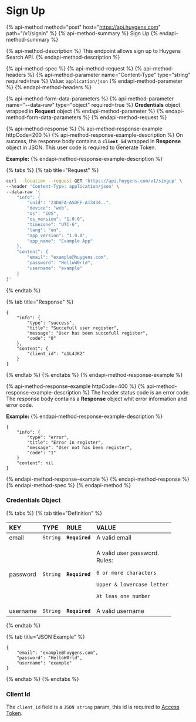 # Sign Up

{% api-method method="post" host="https://api.huygens.com" path="/v1/signin" %}
{% api-method-summary %}
Sign Up
{% endapi-method-summary %}

{% api-method-description %}
This endpoint allows sign up to Huygens Search API. 
{% endapi-method-description %}

{% api-method-spec %}
{% api-method-request %}
{% api-method-headers %}
{% api-method-parameter name="Content-Type" type="string" required=true %}
Value: `application/json`
{% endapi-method-parameter %}
{% endapi-method-headers %}

{% api-method-form-data-parameters %}
{% api-method-parameter name="--data-raw" type="object" required=true %}
**Credentials** object wrapped in **Request** object
{% endapi-method-parameter %}
{% endapi-method-form-data-parameters %}
{% endapi-method-request %}

{% api-method-response %}
{% api-method-response-example httpCode=200 %}
{% api-method-response-example-description %}
On success, the response body contains a **`client_id`** wrapped in **Response** object in JSON. This user code is required to Generate Token.  
  
**Example:**
{% endapi-method-response-example-description %}

{% tabs %}
{% tab title="Request" %}
```bash
curl --location --request GET 'https://api.huygens.com/v1/singup' \
--header 'Content-Type: application/json' \
--data-raw '{
    "info": {
        "uuid": "23DAFA-ASDFF-A13434..",
        "device": "web",
        "os": "iOS",
        "os_version": "1.0.0",
        "timezone": "UTC-6",
        "lang": "en",
        "app_version": "1.0.0",
        "app_name": "Example App"
    },
    "content": {
        "email": "example@huygens.com",
        "password": "HelloW0rld",
        "username": "example" 
    }
}'
```
{% endtab %}

{% tab title="Response" %}
```
{
    "info": {
        "type": "success",
        "title": "Succefull user register",
        "message": "User has been succefull register",
        "code": "0"
    },
    "content": {
        "client_id": "q1L4JK2"
    }
}
```
{% endtab %}
{% endtabs %}
{% endapi-method-response-example %}

{% api-method-response-example httpCode=400 %}
{% api-method-response-example-description %}
The header status code is an error code.  
The response body contains a **Response** object whit error information and error code.  
  
**Example:**
{% endapi-method-response-example-description %}

```
{
    "info": {
        "type": "error",
        "title": "Error in register",
        "message": "User not has been register",
        "code": "1"
    }
    "content": nil
}
```
{% endapi-method-response-example %}
{% endapi-method-response %}
{% endapi-method-spec %}
{% endapi-method %}

### Credentials Object

{% tabs %}
{% tab title="Definition" %}
<table>
  <thead>
    <tr>
      <th style="text-align:left">KEY</th>
      <th style="text-align:left">TYPE</th>
      <th style="text-align:left">RULE</th>
      <th style="text-align:left">VALUE</th>
    </tr>
  </thead>
  <tbody>
    <tr>
      <td style="text-align:left">email</td>
      <td style="text-align:left"><code>String</code>
      </td>
      <td style="text-align:left"><b><code>Required</code></b>
      </td>
      <td style="text-align:left">A valid email</td>
    </tr>
    <tr>
      <td style="text-align:left">password</td>
      <td style="text-align:left"><code>String</code>
      </td>
      <td style="text-align:left"><b><code>Required</code></b>
      </td>
      <td style="text-align:left">
        <p>A valid user password.
          <br />Rules:</p>
        <p><code>6 or more characters</code>
        </p>
        <p><code>Upper &amp; lowercase letter</code>
        </p>
        <p><code>At leas one number</code>
        </p>
      </td>
    </tr>
    <tr>
      <td style="text-align:left">username</td>
      <td style="text-align:left"><code>String</code>
      </td>
      <td style="text-align:left"><b><code>Required</code></b>
      </td>
      <td style="text-align:left">A valid username</td>
    </tr>
  </tbody>
</table>
{% endtab %}

{% tab title="JSON Example" %}
```text
{
    "email": "example@huygens.com",
    "password": "HelloW0rld",
    "username": "example" 
}
```
{% endtab %}
{% endtabs %}

### Client Id

The `client_id` field is a `JSON string` param, this id is required to [Access Token](generate-token.md#generate-token).

